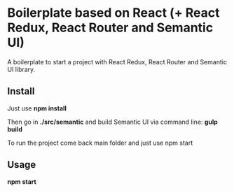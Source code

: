 # Boilerplate based on React (+ React Redux, React Router and Semantic UI)
A boilerplate to start a project with React Redux, React Router and Semantic UI library.


## Install
Just use **npm install**

Then go in **./src/semantic** and build Semantic UI via command line: **gulp build**

To run the project come back main folder and just use npm start

## Usage
**npm start**
